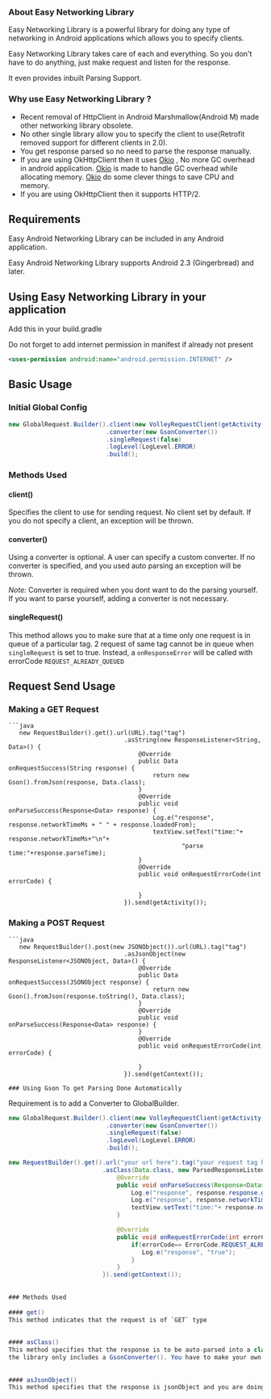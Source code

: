 
### About Easy Networking Library

Easy Networking Library is a powerful library for doing any type of networking in Android applications which allows you to specify clients.

Easy Networking Library takes care of each and everything. So you don't have to do anything, just make request and listen for the response.

It even provides inbuilt Parsing Support.

### Why use Easy Networking Library ?
* Recent removal of HttpClient in Android Marshmallow(Android M) made other networking library obsolete.
* No other single library allow you to specify the client to use(Retrofit removed support for different clients in 2.0).
* You get response parsed so no need to parse the response manually.
* If you are using OkHttpClient then it uses [Okio](https://github.com/square/okio) , No more GC overhead in android application.
  [Okio](https://github.com/square/okio) is made to handle GC overhead while allocating memory.
  [Okio](https://github.com/square/okio) do some clever things to save CPU and memory.
* If you are using OkHttpClient then it supports HTTP/2.  

## Requirements

Easy Android Networking Library can be included in any Android application. 

Easy Android Networking Library supports Android 2.3 (Gingerbread) and later. 

## Using Easy Networking Library in your application

Add this in your build.gradle

Do not forget to add internet permission in manifest if already not present
```xml
<uses-permission android:name="android.permission.INTERNET" />
```
## Basic Usage

### Initial Global Config

```java
new GlobalRequest.Builder().client(new VolleyRequestClient(getActivity()))
                           .converter(new GsonConverter())
                           .singleRequest(false)
                           .logLevel(LogLevel.ERROR)
                           .build();
```

### Methods Used

#### client()
Specifies the client to use for sending request. No client set by default. If you do not specify a client, an exception will be thrown.

#### converter()
Using a converter is optional. A user can specify a custom converter. If no converter is specified, and you used auto parsing an exception will be thrown.

*Note:* Converter is required when you dont want to do the parsing yourself. If you want to parse yourself, adding a converter is not necessary.

#### singleRequest()
This method allows you to make sure that at a time only one request is in queue of a particular tag.
2 request of same tag cannot be in queue when `singleRequest` is set to true. Instead, a `onResponseError` will be called with errorCode `REQUEST_ALREADY_QUEUED`

## Request Send Usage


### Making a GET Request
```
```java
   new RequestBuilder().get().url(URL).tag("tag")
                                .asString(new ResponseListener<String, Data>() {
                                    @Override
                                    public Data onRequestSuccess(String response) {
                                        return new Gson().fromJson(response, Data.class);
                                    }
                                    @Override
                                    public void onParseSuccess(Response<Data> response) {
                                        Log.e("response", response.networkTimeMs + " " + response.loadedFrom);
                                        textView.setText("time:"+ response.networkTimeMs+"\n"+
                                                "parse time:"+response.parseTime);
                                    }
                                    @Override
                                    public void onRequestErrorCode(int errorCode) {

                                    }
                                }).send(getActivity());         
```
### Making a POST Request
```
```java  
   new RequestBuilder().post(new JSONObject()).url(URL).tag("tag")
                                .asJsonObject(new ResponseListener<JSONObject, Data>() {
                                    @Override
                                    public Data onRequestSuccess(JSONObject response) {
                                        return new Gson().fromJson(response.toString(), Data.class);
                                    }
                                    @Override
                                    public void onParseSuccess(Response<Data> response) {
                                    }
                                    @Override
                                    public void onRequestErrorCode(int errorCode) {

                                    }
                                }).send(getContext());
```

```
### Using Gson To get Parsing Done Automatically
```
Requirement is to add a Converter to GlobalBuilder.

```java  
new GlobalRequest.Builder().client(new VolleyRequestClient(getActivity()))
                           .converter(new GsonConverter())
                           .singleRequest(false)
                           .logLevel(LogLevel.ERROR)
                           .build();
```
```java  
new RequestBuilder().get().url("your url here").tag("your request tag here")
                          .asClass(Data.class, new ParsedResponseListener<JSONObject, Data>() {
                              @Override
                              public void onParseSuccess(Response<Data> response) {
                                  Log.e("response", response.response.getRestrictedBrand());
                                  Log.e("response", response.networkTimeMs + " " + response.loadedFrom);
                                  textView.setText("time:"+ response.networkTimeMs+"\n" + "parse time:"+response.parseTime);
                              }

                              @Override
                              public void onRequestErrorCode(int errorCode) {
                                  if(errorCode== ErrorCode.REQUEST_ALREADY_QUEUED){
                                     Log.e("response", "true");
                                  }
                              }
                          }).send(getContext());
                      
               
### Methods Used
 
#### get()
This method indicates that the request is of `GET` type
 
 
#### asClass()
This method specifies that the response is to be auto-parsed into a class with the converter specified in the global request builder 
the library only includes a GsonConverter(). You have to make your own if you want to use any other auto parsing lib other than Gson
 
 
#### asJsonObject()
This method specifies that the response is jsonObject and you are doing the parsing yourself
